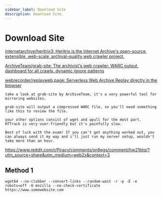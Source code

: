 ```yaml
---
sidebar_label: Download Site
description: Download Site.
---
```


# Download Site

[internetarchive/heritrix3: Heritrix is the Internet Archive's open-source, extensible, web-scale, archival-quality web crawler project.](https://github.com/internetarchive/heritrix3)

[ArchiveTeam/grab-site: The archivist's web crawler: WARC output, dashboard for all crawls, dynamic ignore patterns](https://github.com/ArchiveTeam/grab-site)

[webrecorder/replayweb.page: Serverless Web Archive Replay directly in the browser](https://github.com/webrecorder/replayweb.page)

```
take a look at grab-site by ArchiveTeam, it's a very powerful tool for mirroring websites.

grab-site will output a compressed WARC file, so you'll need something like this to review the file.

your other options consist of wget and wpull for the most part. HTTrack is very user-friendly but it's painfully slow.

Best of luck with the exam! If you can't get anything worked out, you can always send it my way and i'll just run my server setup, wouldn't take more than an hour.
```

https://www.reddit.com/r/Piracy/comments/sn8egs/comment/hw21btq/?utm_source=share&utm_medium=web2x&context=3

## Method 1

```
wget64 --no-clobber --convert-links --random-wait -r -p -E -e robots=off -U mozilla --no-check-certificate https://www.somewebsite.com
```
